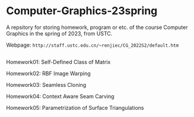 # Computer-Graphics-23spring
A repsitory for storing homework, program or etc. of the course Computer Graphics in the spring of 2023, from USTC.

Webpage: ```http://staff.ustc.edu.cn/~renjiec/CG_2022S2/default.htm```

##
Homework01: Self-Defined Class of Matrix

Homework02: RBF Image Warping

Homework03: Seamless Cloning

Homework04: Context Aware Seam Carving

Homework05: Parametrization of Surface Triangulations
